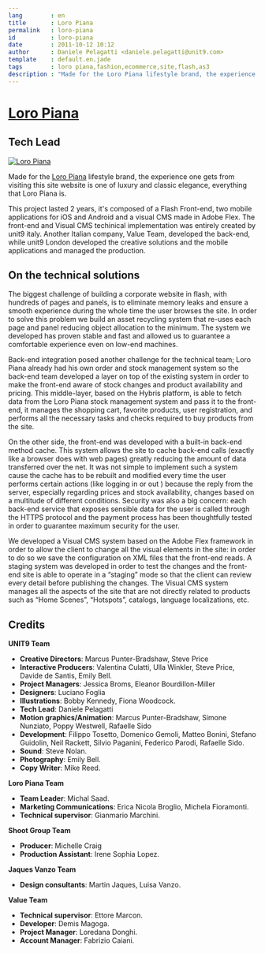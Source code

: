 ```yaml
---
lang        : en
title       : Loro Piana
permalink   : loro-piana
id          : loro-piana
date        : 2011-10-12 10:12
author      : Daniele Pelagatti <daniele.pelagatti@unit9.com>
template    : default.en.jade
tags        : loro piana,fashion,ecommerce,site,flash,as3
description : "Made for the Loro Piana lifestyle brand, the experience one gets from visiting this site website is one of luxury and classic elegance, everything that Loro Piana is."
---
```


# [Loro Piana](http://www.loropiana.com) #
## Tech Lead ##

[![](#{base}img/loropiana_en.jpg "Loro Piana")](http://www.loropiana.com)

Made for the [Loro Piana](http://www.loropiana.com) lifestyle brand, the
experience one gets from visiting this site website is one of luxury and
classic elegance, everything that Loro Piana is.

This project lasted 2 years, it's composed of a Flash Front-end, two mobile
applications for iOS and Android and a visual CMS made in Adobe Flex. The
front-end and Visual CMS techinical implementation was entirely created by
unit9 italy. Another Italian company, Value Team, developed the back-end,
while unit9 London developed the creative solutions and the mobile
applications and managed the production.

## On the technical solutions

The biggest challenge of building a corporate website in flash, with hundreds
of pages and panels, is to eliminate memory leaks and ensure a smooth
experience during the whole time the user browses the site. In order to solve
this problem we build an asset recycling system that re-uses each page and
panel reducing object allocation to the minimum. The system we developed has
proven stable and fast and allowed us to guarantee a comfortable experience
even on low-end machines.

Back-end integration posed another challenge for the technical team; Loro
Piana already had his own order and stock management system so the back-end
team developed a layer on top of the existing system in order to make the
front-end aware of stock changes and product availability and pricing. This
middle-layer, based on the Hybris platform, is able to fetch data from the
Loro Piana stock management system and pass it to the front-end, it manages
the shopping cart, favorite products, user registration, and performs all the
necessary tasks and checks required to buy products from the site.

On the other side, the front-end was developed with a built-in back-end method
cache. This system allows the site to cache back-end calls (exactly like a
browser does with web pages) greatly reducing the amount of data transferred
over the net. It was not simple to implement such a system cause the cache has
to be rebuilt and modified every time the user performs certain actions (like
logging in or out ) because the reply from the server, especially regarding
prices and stock availability, changes based on a multitude of different
conditions. Security was also a big concern: each back-end service that
exposes sensible data for the user is called through the HTTPS protocol and
the payment process has been thoughtfully tested in order to guarantee maximum
security for the user.

We developed a Visual CMS system based on the Adobe Flex framework in order to
allow the client to change all the visual elements in the site: in order to do
so we save the configuration on XML files that the front-end reads. A staging
system was developed in order to test the changes and the front-end site is
able to operate in a “staging” mode so that the client can review every detail
before publishing the changes. The Visual CMS system manages all the aspects
of the site that are not directly related to products such as “Home Scenes”,
“Hotspots”, catalogs, language localizations, etc.

## Credits

**UNIT9 Team**

 * **Creative Directors**: Marcus Punter-Bradshaw, Steve Price 
 * **Interactive Producers**: Valentina Culatti, Ulla Winkler, Steve Price, Davide de Santis, Emily Bell. 
 * **Project Managers**: Jessica Broms, Eleanor Bourdillon-Miller 
 * **Designers**: Luciano Foglia 
 * **Illustrations**: Bobby Kennedy, Fiona Woodcock. 
 * **Tech Lead**: Daniele Pelagatti 
 * **Motion graphics/Animation**: Marcus Punter-Bradshaw, Simone Nunziato, Poppy Westwell, Rafaelle Sido 
 * **Development**: Filippo Tosetto, Domenico Gemoli, Matteo Bonini, Stefano Guidolin, Neil Rackett, Silvio Paganini, Federico Parodi, Rafaelle Sido. 
 * **Sound**: Steve Nolan. 
 * **Photography**: Emily Bell. 
 * **Copy Writer**: Mike Reed. 

**Loro Piana Team**

 * **Team Leader**: Michal Saad. 
 * **Marketing Communications**: Erica Nicola Broglio, Michela Fioramonti. 
 * **Technical supervisor**: Gianmario Marchini. 

**Shoot Group Team**

 * **Producer**: Michelle Craig 
 * **Production Assistant**: Irene Sophia Lopez. 

**Jaques Vanzo Team**

 * **Design consultants**: Martin Jaques, Luisa Vanzo. 

**Value Team**

 * **Technical supervisor**: Ettore Marcon. 
 * **Developer**: Demis Magoga. 
 * **Project Manager**: Loredana Donghi. 
 * **Account Manager**: Fabrizio Caiani.

